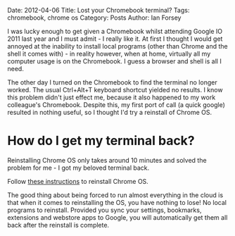 Date: 2012-04-06
Title: Lost your Chromebook terminal?
Tags: chromebook, chrome os
Category: Posts
Author: Ian Forsey

I was lucky enough to get given a Chromebook whilst attending Google IO 2011 last year and I must admit - I really like it. At first I thought I would get annoyed at the inability to install local programs (other than Chrome and the shell it comes with) - in reality however, when at home, virtually all my computer usage is on the Chromebook. I guess a browser and shell is all I need.

The other day I turned on the Chromebook to find the terminal no longer worked. The usual Ctrl+Alt+T keyboard shortcut yielded no results. I know this problem didn't just effect me, because it also happened to my work colleague's Chromebook. Despite this, my first port of call (a quick google) resulted in nothing useful, so I thought I'd try a reinstall of Chrome OS.

# How do I get my terminal back?

Reinstalling Chrome OS only takes around 10 minutes and solved the problem for me - I got my beloved terminal back.

Follow [these instructions](http://support.google.com/chromeos/bin/answer.py?hl=en&answer=1080595) to reinstall Chrome OS.

The good thing about being forced to run almost everything in the cloud is that when it comes to reinstalling the OS, you have nothing to lose! No local programs to reinstall. Provided you sync your settings, bookmarks, extensions and webstore apps to Google, you will automatically get them all back after the reinstall is complete.  


